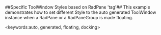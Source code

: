 ##Specific ToolWindow Styles based on RadPane 'tag'##
This example demonstrates how to set different Style to the auto generated ToolWindow instance when a RadPane or a RadPaneGroup is made floating.

<keywords:auto, generated, floating, docking>